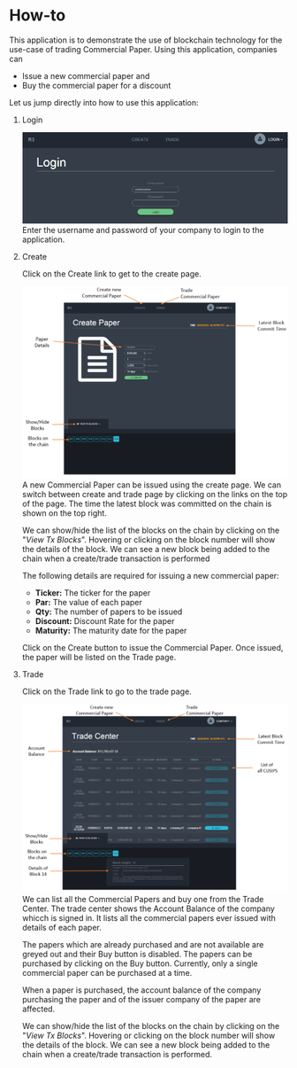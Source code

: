 # How-to

This application is to demonstrate the use of blockchain technology for the use-case of trading Commercial Paper. Using this application, companies can 

* Issue a new commercial paper and 
* Buy the commercial paper for a discount

Let us jump directly into how to use this application:

1. Login

    ![Login screen](/img/login.png)
	Enter the username and password of your company to login to the application.
	
2. Create

	Click on the Create link to get to the create page.
	
    ![Labelled Create Page](/img/create_marked.png)
	A new Commercial Paper can be issued using the create page. 
	We can switch between create and trade page by clicking on the links on the top of the page. 
	The time the latest block was committed on the chain is shown on the top right.

	We can show/hide the list of the blocks on the chain by clicking on the "*View Tx Blocks*". 
	Hovering or clicking on the block number will show the details of the block.
	We can see a new block being added to the chain when a create/trade transaction is performed
	
	The following details are required for issuing a new commercial paper:
	* **Ticker:** The ticker for the paper
	* **Par:** The value of each paper
	* **Qty:** The number of papers to be issued
	* **Discount:** Discount Rate for the paper
	* **Maturity:** The maturity date for the paper
	
	Click on the Create button to issue the Commercial Paper. Once issued, the paper will be listed on the Trade page.
	
3. Trade

	Click on the Trade link to go to the trade page.

	![Labelled Trade Page](/img/trade_marked.png)
	We can list all the Commercial Papers and buy one from the Trade Center.
	The trade center shows the Account Balance of the company whicch is signed in.
	It lists all the commercial papers ever issued with details of each paper.

	The papers which are already purchased and are not available are greyed out and their Buy button is disabled.
	The papers can be purchased by clicking on the Buy button. 
	Currently, only a single commercial paper can be purchased at a time.
	
	When a paper is purchased, the account balance of the company purchasing the paper and of the issuer company of the paper are affected.  

	We can show/hide the list of the blocks on the chain by clicking on the "*View Tx Blocks*". 
	Hovering or clicking on the block number will show the details of the block.
	We can see a new block being added to the chain when a create/trade transaction is performed.
	
	
	
		
